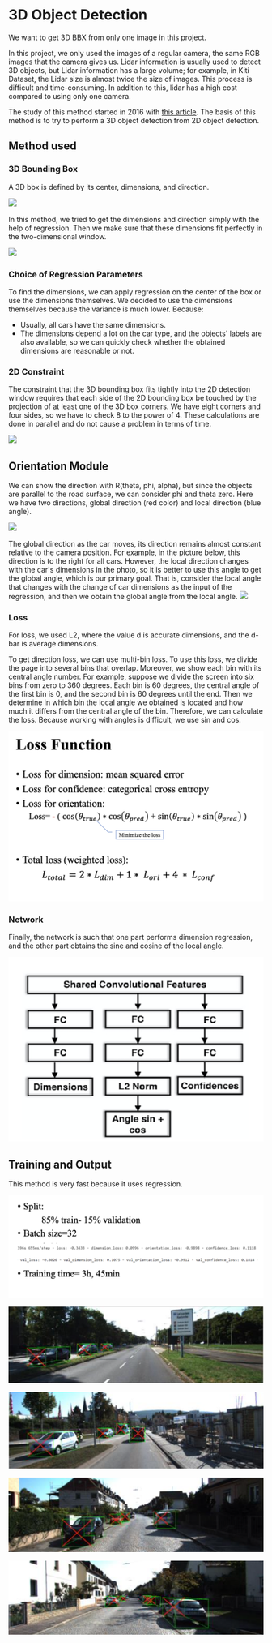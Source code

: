 # **3D Object Detection**

We want to get 3D BBX from only one image in this project.

In this project, we only used the images of a regular camera, the same RGB images that the camera gives us.
Lidar information is usually used to detect 3D objects, but Lidar information has a large volume; for example, in Kiti Dataset, the Lidar size is almost twice the size of images. This process is difficult and time-consuming. In addition to this, lidar has a high cost compared to using only one camera.


The study of this method started in 2016 with [this article](https://ieeexplore.ieee.org/abstract/document/7780605). The basis of this method is to try to perform a 3D object detection from 2D object detection.

## **Method used**

### **3D Bounding Box**

A 3D bbx is defined by its center, dimensions, and direction.

![](https://github.com/Fateme-Azizabadi/3D-Object-Detection/blob/main/Images/3D.Bounding.Box.png)

In this method, we tried to get the dimensions and direction simply with the help of regression. Then we make sure that these dimensions fit perfectly in the two-dimensional window.

![](https://github.com/Fateme-Azizabadi/3D-Object-Detection/blob/main/Images/2D.Constraint.png)

### **Choice of Regression Parameters**

To find the dimensions, we can apply regression on the center of the box or use the dimensions themselves.
We decided to use the dimensions themselves because the variance is much lower. Because: 
* Usually, all cars have the same dimensions. 
* The dimensions depend a lot on the car type, and the objects' labels are also available, so we can quickly check whether the obtained dimensions are reasonable or not.

### **2D Constraint** 

The constraint that the 3D bounding box fits tightly into the 2D detection window requires that each side of the 2D bounding box be touched by the projection of at least one of the 3D box corners.
 We have eight corners and four sides, so we have to check 8 to the power of 4. These calculations are done in parallel and do not cause a problem in terms of time.

![](https://github.com/Fateme-Azizabadi/3D-Object-Detection/blob/main/Images/2D.Constraint.png)

## **Orientation  Module** 

We can show the direction with R(theta, phi, alpha), but since the objects are parallel to the road surface, we can consider phi and theta zero.
Here we have two directions, global direction (red color) and local direction (blue angle).

![](https://github.com/Fateme-Azizabadi/3D-Object-Detection/blob/main/Images/Orientation.Module.png)

The global direction as the car moves, its direction remains almost constant relative to the camera position.
For example, in the picture below, this direction is to the right for all cars. However, the local direction changes with the car's dimensions in the photo, so it is better to use this angle to get the global angle, which is our primary goal. That is, consider the local angle that changes with the change of car dimensions as the input of the regression, and then we obtain the global angle from the local angle.
![](https://github.com/Fateme-Azizabadi/3D-Object-Detection/blob/main/Images/Orientation..Module.png)

### **Loss**
For loss, we used L2, where the value d is accurate dimensions, and the d-bar is average dimensions.

To get direction loss, we can use multi-bin loss. To use this loss, we divide the page into several bins that overlap. Moreover, we show each bin with its central angle number. For example, suppose we divide the screen into six bins from zero to 360 degrees. Each bin is 60 degrees, the central angle of the first bin is 0, and the second bin is 60 degrees until the end. Then we determine in which bin the local angle we obtained is located and how much it differs from the central angle of the bin. Therefore, we can calculate the loss. Because working with angles is difficult, we use sin and cos.

![](https://github.com/Fateme-Azizabadi/3D-Object-Detection/blob/main/Images/Loss.Function.png)

### **Network**
Finally, the network is such that one part performs dimension regression, and the other part obtains the sine and cosine of the local angle.

![](https://github.com/Fateme-Azizabadi/3D-Object-Detection/blob/main/Images/Network.png)

## **Training and Output**
This method is very fast because it uses regression.

![](https://github.com/Fateme-Azizabadi/3D-Object-Detection/blob/main/Images/Train.model.png)


![](https://github.com/Fateme-Azizabadi/3D-Object-Detection/blob/main/Images/Output1.png)

![](https://github.com/Fateme-Azizabadi/3D-Object-Detection/blob/main/Images/Output2.png)

![](https://github.com/Fateme-Azizabadi/3D-Object-Detection/blob/main/Images/Output3.png)

![](https://github.com/Fateme-Azizabadi/3D-Object-Detection/blob/main/Images/Output4.png)
 

 
 
